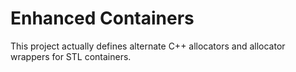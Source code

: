 Enhanced Containers
===================

This project actually defines alternate C++ allocators and allocator wrappers
for STL containers.
